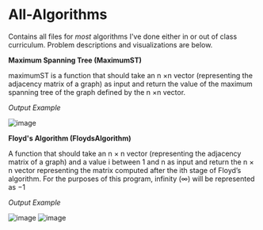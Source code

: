 # All-Algorithms
Contains all files for *most* algorithms I've done either in or out of class curriculum. Problem descriptions and visualizations are below.



**Maximum Spanning Tree (MaximumST)**

maximumST is a function that should take an n ×n vector (representing the adjacency matrix of a graph) as input and return the value
of the maximum spanning tree of the graph defined by the n ×n vector.

_Output Example_


![image](https://user-images.githubusercontent.com/69823133/142751057-7f43cb1d-914a-40fb-a655-ef4899c0fee5.png)


**Floyd's Algorithm (FloydsAlgorithm)**

A function that should take an n × n vector (representing the adjacency matrix of a
graph) and a value i between 1 and n as input and return the n × n vector representing the matrix
computed after the ith stage of Floyd’s algorithm. For the purposes of this program, infinity (∞)
will be represented as −1

_Output Example_

![image](https://user-images.githubusercontent.com/69823133/142751210-85fb81c3-1212-4b4d-80bf-270934b66220.png)
![image](https://user-images.githubusercontent.com/69823133/142751223-e1b11b65-66d6-4b8b-a8d1-9f9e3ec83385.png)
